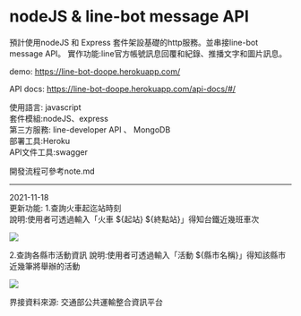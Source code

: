 # nodeJS & line-bot message API
預計使用nodeJS 和 Express 套件架設基礎的http服務。並串接line-bot message API。
實作功能:line官方帳號訊息回覆和紀錄、推播文字和圖片訊息。

demo: https://line-bot-doope.herokuapp.com/     

API docs: https://line-bot-doope.herokuapp.com/api-docs/#/

使用語言: javascript   
套件模組:nodeJS、express   
第三方服務: line-developer API 、 MongoDB   
部署工具:Heroku   
API文件工具:swagger   

開發流程可參考note.md

----
2021-11-18    
更新功能: 
1.查詢火車起迄站時刻     
說明:使用者可透過輸入「火車 ${起站} ${終點站}」得知台鐵近幾班車次      

![](https://i.imgur.com/TC4OTQD.jpg)

2.查詢各縣市活動資訊
說明:使用者可透過輸入「活動 ${縣市名稱}」得知該縣市近幾筆將舉辦的活動      

![](https://i.imgur.com/VOptuwr.jpg)


界接資料來源: 交通部公共運輸整合資訊平台
